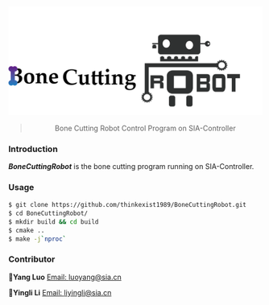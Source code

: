 <div align="center">
  <img src="./BoneCutting.png" alt="">
  <blockquote> Bone Cutting Robot Control Program on SIA-Controller</blockquote>
</div>

### Introduction

**_BoneCuttingRobot_** is the bone cutting program running on SIA-Controller.

### Usage

```bash
$ git clone https://github.com/thinkexist1989/BoneCuttingRobot.git
$ cd BoneCuttingRobot/
$ mkdir build && cd build
$ cmake ..
$ make -j`nproc`
```

### Contributor

:bust_in_silhouette:**Yang Luo**  [Email: luoyang@sia.cn](mailto:luoyang@sia.cn)

:bust_in_silhouette:**Yingli Li**  [Email: liyingli@sia.cn](mailto:liyingli@sia.cn)